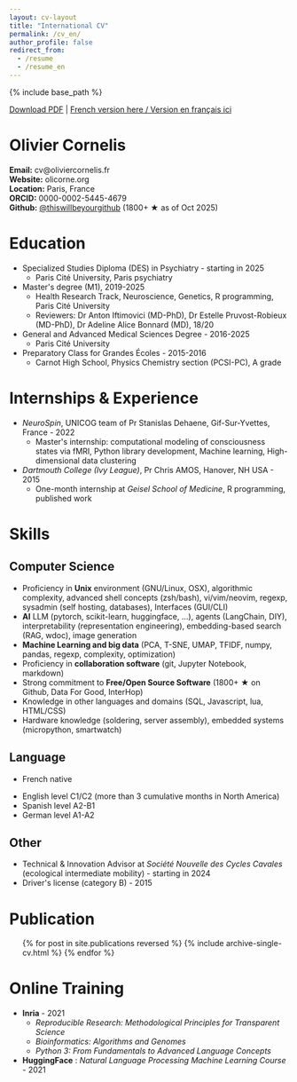 ```yaml
---
layout: cv-layout
title: "International CV"
permalink: /cv_en/
author_profile: false
redirect_from:
  - /resume
  - /resume_en
---
```


{% include base_path %}

<p class="no-print">
  <a href="#" onclick="window.print(); return false;">Download PDF</a>
  |
  <a href="../cv_fr">French version here / Version en français ici</a>
</p>

<div class="cv-header">
  <h1>Olivier Cornelis</h1>
  <div class="cv-info">
    <div class="cv-info-item">
      <strong>Email:</strong> cv@oliviercornelis.fr
    </div>
    <div class="cv-info-item">
      <strong>Website:</strong> olicorne.org
    </div>
    <div class="cv-info-item">
      <strong>Location:</strong> Paris, France
    </div>
    <div class="cv-info-item">
      <strong>ORCID:</strong> 0000-0002-5445-4679
    </div>
    <div class="cv-info-item">
      <strong>Github:</strong> <a href="https://thiswillbeyourgithub.github.io/">@thiswillbeyourgithub</a> (1800+ ★ as of Oct 2025)
    </div>
  </div>
</div>



# Education
* Specialized Studies Diploma (DES) in Psychiatry - starting in 2025
    * Paris Cité University, Paris psychiatry
* Master's degree (M1), 2019-2025
    * Health Research Track, Neuroscience, Genetics, R programming, Paris Cité University
    * Reviewers: Dr Anton Iftimovici (MD-PhD), Dr Estelle Pruvost-Robieux (MD-PhD), Dr Adeline Alice Bonnard (MD), 18/20
* General and Advanced Medical Sciences Degree - 2016-2025
    * Paris Cité University
* Preparatory Class for Grandes Écoles - 2015-2016
    * Carnot High School, Physics Chemistry section (PCSI-PC), A grade



# Internships & Experience
* *NeuroSpin*, UNICOG team of Pr Stanislas Dehaene, Gif-Sur-Yvettes, France - 2022
    * Master's internship: computational modeling of consciousness states via fMRI, Python library development, Machine learning, High-dimensional data clustering
* *Dartmouth College (Ivy League)*, Pr Chris AMOS, Hanover, NH USA - 2015
    * One-month internship at *Geisel School of Medicine*, R programming, published work


# Skills
## Computer Science
* Proficiency in **Unix** environment (GNU/Linux, OSX), algorithmic complexity, advanced shell concepts (zsh/bash), vi/vim/neovim, regexp, sysadmin (self hosting, databases), Interfaces (GUI/CLI)
* **AI** LLM (pytorch, scikit-learn, huggingface, ...), agents (LangChain, DIY), interpretability (representation engineering), embedding-based search (RAG, wdoc), image generation
* **Machine Learning and big data** (PCA, T-SNE, UMAP, TFIDF, numpy, pandas, regexp, complexity, optimization)
* Proficiency in **collaboration software** (git, Jupyter Notebook, markdown)
* Strong commitment to **Free/Open Source Software** (1800+ ★ on Github, Data For Good, InterHop)
* Knowledge in other languages and domains (SQL, Javascript, lua, HTML/CSS)
* Hardware knowledge (soldering, server assembly), embedded systems (micropython, smartwatch)

## Language
- French native
* English level C1/C2 (more than 3 cumulative months in North America)
* Spanish level A2-B1
* German level A1-A2

## Other
* Technical & Innovation Advisor at *Société Nouvelle des Cycles Cavales* (ecological intermediate mobility) - starting in 2024
* Driver's license (category B) - 2015

# Publication
  <ul>{% for post in site.publications reversed %}
    {% include archive-single-cv.html %}
  {% endfor %}</ul>

# Online Training
* **Inria** - 2021
    * *Reproducible Research: Methodological Principles for Transparent Science*
    * *Bioinformatics: Algorithms and Genomes*
    * *Python 3: From Fundamentals to Advanced Language Concepts*
* **HuggingFace** : *Natural Language Processing Machine Learning Course* - 2021

